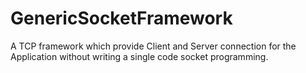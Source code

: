# GenericSocketFramework
A TCP framework which provide Client and Server connection for the Application without writing a single code socket programming. 
